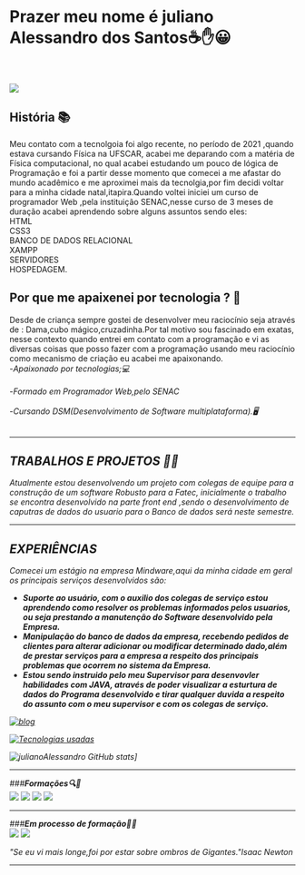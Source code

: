 <h1>Prazer meu nome é juliano Alessandro dos Santos☕✋😀<br><br></h1>
<p>
 <img src= "https://user-images.githubusercontent.com/111141842/230748206-b867511b-7840-46eb-b06c-089ef30c1594.jpg">
 <h2>História 📚</h2>
 Meu contato com a tecnolgoia foi algo recente, no período de 2021 ,quando estava cursando Física na UFSCAR, acabei me deparando 
 com a matéria de Física computacional, no qual acabei estudando um pouco de lógica de Programação e foi a partir desse momento que comecei a
 me afastar do mundo acadêmico e me aproximei mais da tecnolgia,por fim decidi voltar  para a minha cidade natal,itapira.Quando voltei iniciei
 um  curso de programador Web ,pela instituição SENAC,nesse curso de 3 meses de duração acabei aprendendo sobre alguns assuntos sendo eles:<br>
 HTML<BR>
 CSS3<BR>
 BANCO DE DADOS RELACIONAL<BR>
 XAMPP<BR>
 SERVIDORES<BR>
 HOSPEDAGEM.<BR>
 <h2>Por que  me apaixenei por tecnologia ? 🤔</h2>
 Desde de criança sempre gostei de desenvolver meu raciocínio  seja através de : Dama,cubo mágico,cruzadinha.Por tal motivo sou fascinado em exatas, nesse contexto
 quando entrei em contato com a programação e vi as diversas coisas que posso fazer com a programação usando meu raciocínio como mecanismo de
 criação eu acabei me apaixonando.<br>
-<i>Apaixonado por tecnologias;💻<br><br></i>
-<i>Formado em Programador Web,pelo SENAC<br><br></i>
-<i>Cursando DSM(Desenvolvimento de  Software multiplataforma).🖥️<br><br><i>
 
 <hr>
  <b><h2>TRABALHOS E PROJETOS 🧑‍💼</h2></b>
  <p>Atualmente estou desenvolvendo um projeto com colegas de equipe para a construção de um software Robusto para a Fatec, inicialmente o trabalho se 
    encontra desenvolvido  na parte front end ,sendo o desenvolvimento de caputras de dados do usuario para o Banco de dados será neste  semestre.</p>
 <hr>
  <b><h2>EXPERIÊNCIAS</h2></b>
   <i> Comecei um estágio na empresa Mindware,aqui da minha cidade em geral os principais serviços desenvolvidos são:</i><br>
 <ul>
 <li> <b>Suporte ao usuário, com o auxilio dos colegas de serviço estou aprendendo como resolver os problemas informados pelos usuarios, ou seja prestando a manutenção do Software  desenvolvido pela Empresa.</b><br></li>
 <li> <b>Manipulação do banco de dados da empresa, recebendo pedidos de clientes para alterar adicionar ou modificar determinado dado,além de prestar serviços para a empresa a respeito dos principais problemas que ocorrem  no sistema da Empresa.</b><br></li>
  <li><b>Estou sendo instruido pelo meu Supervisor para desenvovler habilidades com JAVA, através de poder visualizar a esturtura de dados do  Programa desenvolvido e tirar qualquer duvida a respeito do assunto com o meu supervisor e com os colegas de serviço.</b><br></li>
 </ul>
  
  
  
[![blog](https://img.shields.io/badge/LinkedIn-0077B5?style=for-the-badge&logo=linkedin&logoColor=white)](https://www.linkedin.com/in/julianoalessandro/)

[![Tecnologias  usadas](https://github-readme-stats.vercel.app/api/top-langs/?username=julianoAlessandro&exclude_repo=github-readme-stats,anuraghazra.github.io)](https://github.com/anuraghazra/github-readme-stats)

![julianoAlessandro GitHub stats](https://github-readme-stats.vercel.app/api?username=julianoAlessandro&show_icons=true&theme=radical)]
 
 <hr>
  

###<b><i>Formações🔍📖</i></b><br>
<img  src="https://img.shields.io/badge/HTML-239120?style=for-the-badge&logo=html5&logoColor=white">
<img  src="https://img.shields.io/badge/CSS-239120?&style=for-the-badge&logo=css3&logoColor=white">
<img src="https://img.shields.io/badge/Python-3776AB?style=for-the-badge&logo=python&logoColor=white">
<img src = "https://img.shields.io/badge/CSS3-1572B6?style=for-the-badge&logo=css3&logoColor=white">
 <hr>
 
###<b><i>Em processo de formação👨‍💻</i></b><br>
 <img src= "https://img.shields.io/badge/Java-ED8B00?style=for-the-badge&logo=openjdk&logoColor=white">
 <img src = "https://img.shields.io/badge/PHP-777BB4?style=for-the-badge&logo=php&logoColor=white">
 
<i>"Se eu vi mais longe,foi por estar sobre ombros de  Gigantes."Isaac  Newton</i>
 <hr>

